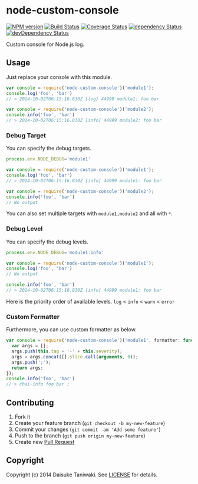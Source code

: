 # node-custom-console

[![NPM version][npm-image]][npm-link]
[![Build Status][build-image]][build-link]
[![Coverage Status][coverage-image]][coverage-link]
[![dependency Status][dep-image]][dep-link]
[![devDependency Status][dev-dep-image]][dev-dep-link]

Custom console for Node.js log.

## Usage

Just replace your console with this module.

```javascript
var console = require('node-custom-console')('module1');
console.log('foo', 'bar')
// > 2014-10-02T06:15:16.830Z [log] 44999 module1: foo bar

var console = require('node-custom-console')('module2');
console.info('foo', 'bar')
// > 2014-10-02T06:15:16.830Z [info] 44999 module2: foo bar
```

### Debug Target

You can specify the debug targets.

```javascript
process.env.NODE_DEBUG='module1'

var console = require('node-custom-console')('module1');
console.log('foo', 'bar')
// > 2014-10-02T06:15:16.830Z [info] 44999 module1: foo bar

var console = require('node-custom-console')('module2');
console.info('foo', 'bar')
// No output
```

You can also set multiple targets with `module1,module2` and all with `*`.

### Debug Level

You can specify the debug levels.

```javascript
process.env.NODE_DEBUG='module1:info'

var console = require('node-custom-console')('module1');
console.log('foo', 'bar')
// No output

console.info('foo', 'bar')
// > 2014-10-02T06:15:16.830Z [info] 44999 module1: foo bar
```

Here is the priority order of available levels.
`log` < `info` < `warn` < `error`

### Custom Formatter

Furthermore, you can use custom formatter as below.

```javascript
var console = require('node-custom-console')('module1', formatter: function() {
  var args = [];
  args.push(this.tag + '-' + this.severity);
  args = args.concat([].slice.call(arguments, 0));
  args.push(';');
  return args;
});
console.info('foo', 'bar')
// > chai-info foo bar ;
```

## Contributing

1. Fork it
2. Create your feature branch (`git checkout -b my-new-feature`)
3. Commit your changes (`git commit -am 'Add some feature'`)
4. Push to the branch (`git push origin my-new-feature`)
5. Create new [Pull Request](../../pull/new/master)

## Copyright

Copyright (c) 2014 Daisuke Taniwaki. See [LICENSE](LICENSE) for details.


[npm-image]: https://badge.fury.io/js/node-custom-console.svg
[npm-link]: http://badge.fury.io/js/node-custom-console
[build-image]: https://secure.travis-ci.org/dtaniwaki/node-custom-console.svg
[build-link]:  http://travis-ci.org/dtaniwaki/node-custom-console
[coverage-image]: https://img.shields.io/coveralls/dtaniwaki/node-custom-console.svg
[coverage-link]: https://coveralls.io/r/dtaniwaki/node-custom-console
[dep-image]: https://david-dm.org/dtaniwaki/node-custom-console/status.svg
[dep-link]: https://david-dm.org/dtaniwaki/node-custom-console#info=dependencies
[dev-dep-image]: https://david-dm.org/dtaniwaki/node-custom-console/dev-status.svg
[dev-dep-link]: https://david-dm.org/dtaniwaki/node-custom-console#info=devDependencies
